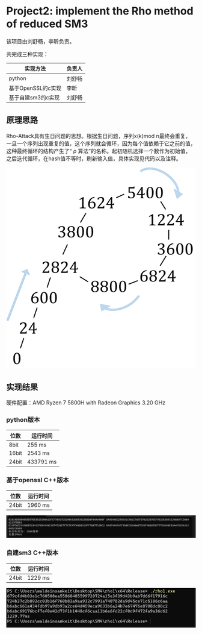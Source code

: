 # Project2: implement the Rho method of reduced SM3

该项目由刘舒畅，李昕负责。

共完成三种实现：

| 实现方法           | 负责人 |
| ------------------ | ------ |
| python             | 刘舒畅 |
| 基于OpenSSL的c实现 | 李昕   |
| 基于自建sm3的c实现 | 刘舒畅 |

## 原理思路

Rho-Attack具有生日问题的思想。根据生日问题，序列x(k)mod n最终会重复，一旦一个序列出现重复的值，这个序列就会循环，因为每个值依赖于它之前的值， 这种最终循环的结构产生了“ ρ 算法”的名称。起初随机选择一个数作为初始值，之后迭代循环，在hash值不等时，刷新输入值，具体实现见代码以及注释。

![image](./picture/1.png)

## 实现结果

硬件配置：AMD Ryzen 7 5800H with Radeon Graphics   3.20 GHz

### python版本

| 位数  | 运行时间  |
| ----- | --------- |
| 8bit  | 255 ms    |
| 16bit | 2543 ms   |
| 24bit | 433791 ms |

### 基于openssl C++版本

| 位数  | 运行时间 |
| ----- | :------: |
| 24bit | 1960 ms  |

![image](./picture/2.png)

### 自建sm3 C++版本

| 位数  | 运行时间 |
| ----- | -------- |
| 24bit | 1229 ms  |

![image](./picture/3.png)



